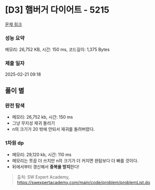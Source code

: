 # [D3] 햄버거 다이어트 - 5215 

[문제 링크](https://swexpertacademy.com/main/code/problem/problemDetail.do?contestProbId=AWT-lPB6dHUDFAVT) 

### 성능 요약

메모리: 26,752 KB, 시간: 150 ms, 코드길이: 1,375 Bytes

### 제출 일자

2025-02-21 09:18


## 풀이 별
### 완전 탐색
- 메모리: 26,752 kb, 시간: 150 ms
- 그냥 무지성 재귀 돌리기
- n의 크기가 20 밖에 안되서 재귀를 돌려버렸다.

### 1차원 dp
- 메모리: 29,120 kb, 시간: 110 ms
- 메모리는 쪼끔 더 쓰지만 n의 크기가 더 커지면 완탐보다 더 빠를 것이다.
- 뒤에서부터 갱신해서 **중복을 방지**한다!


> 출처: SW Expert Academy, https://swexpertacademy.com/main/code/problem/problemList.do
